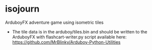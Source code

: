 # isojourn
 ArduboyFX adventure game using isometric tiles
 
* The tile data is in the arduboy/tiles.bin and should be written to the ArduboyFX with flashcart-writer.py script available here: https://github.com/MrBlinky/Arduboy-Python-Utilities
